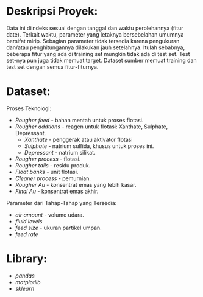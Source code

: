 # Deskripsi Proyek:
Data ini diindeks sesuai dengan tanggal dan waktu perolehannya (fitur date). Terkait waktu, parameter yang letaknya bersebelahan umumnya bersifat mirip. Sebagian parameter tidak tersedia karena pengukuran dan/atau penghitungannya dilakukan jauh setelahnya. Itulah sebabnya, beberapa fitur yang ada di training set mungkin tidak ada di test set. Test set-nya pun juga tidak memuat target. Dataset sumber memuat training dan test set dengan semua fitur-fiturnya.
# Dataset:
Proses Teknologi:
- _Rougher feed_ - bahan mentah untuk proses flotasi.
- _Rougher addtions_ - reagen untuk flotasi: Xanthate, Sulphate, Depressant.
    - _Xanthate_ - penggerak atau aktivator flotasi
    - _Sulphate_ - natrium sulfida, khusus untuk proses ini.
    - _Depressant_ - natrium silikat.
- _Rougher process_ - flotasi.
- _Rougher tails_ - residu produk.
- _Float banks_ - unit flotasi.
- _Cleaner process_ - pemurnian.
- _Rougher Au_ - konsentrat emas yang lebih kasar.
- _Final Au_ - konsentrat emas akhir.

Parameter dari Tahap-Tahap yang Tersedia:
- _air amount_ - volume udara.
- _fluid levels_
- _feed size_ - ukuran partikel umpan.
- _feed rate_

# Library:
- _pandas_
- _matplotlib_
- _sklearn_
